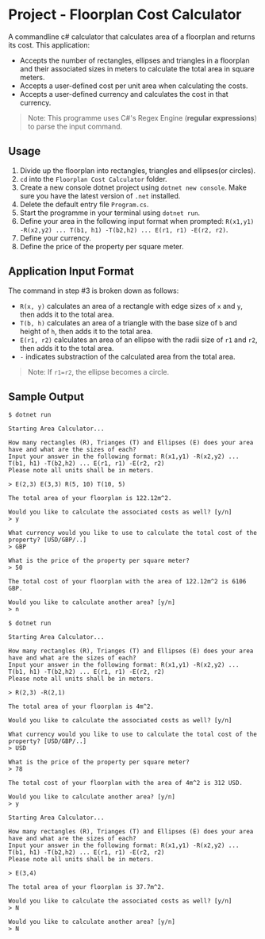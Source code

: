 # Project - Floorplan Cost Calculator

A commandline c# calculator that calculates area of a floorplan and returns its cost. This application:

- Accepts the number of rectangles, ellipses and triangles in a floorplan and their associated sizes in meters to calculate the total area in square meters.
- Accepts a user-defined cost per unit area when calculating the costs.
- Accepts a user-defined currency and calculates the cost in that currency.

> Note: This programme uses C#'s Regex Engine (**regular expressions**) to parse the input command.

## Usage

1. Divide up the floorplan into rectangles, triangles and ellipses(or circles).
2. `cd` into the `Floorplan Cost Calculator` folder.
2. Create a new console dotnet project using `dotnet new console`. Make sure you have the latest version of `.net` installed.
3. Delete the default entry file `Program.cs`.
4. Start the programme in your terminal using `dotnet run`.
5. Define your area in the following input format when prompted: 
`R(x1,y1) -R(x2,y2) ... T(b1, h1) -T(b2,h2) ... E(r1, r1) -E(r2, r2)`.
6. Define your currency.
7. Define the price of the property per square meter.

## Application Input Format

The command in step #3 is broken down as follows:

- `R(x, y)` calculates an area of a rectangle with edge sizes of `x` and `y`, then adds it to the total area.
- `T(b, h)` calculates an area of a triangle with the base size of `b` and height of `h`, then adds it to the total area.
- `E(r1, r2)` calculates an area of an ellipse with the radii size of `r1` and `r2`, then adds it to the total area.
- `-` indicates substraction of the calculated area from the total area.

> Note: If `r1=r2`, the ellipse becomes a circle.

## Sample Output

```
$ dotnet run

Starting Area Calculator...

How many rectangles (R), Trianges (T) and Ellipses (E) does your area have and what are the sizes of each?
Input your answer in the following format: R(x1,y1) -R(x2,y2) ... T(b1, h1) -T(b2,h2) ... E(r1, r1) -E(r2, r2)
Please note all units shall be in meters.

> E(2,3) E(3,3) R(5, 10) T(10, 5)

The total area of your floorplan is 122.12m^2.

Would you like to calculate the associated costs as well? [y/n]
> y

What currency would you like to use to calculate the total cost of the property? [USD/GBP/..]
> GBP

What is the price of the property per square meter?
> 50

The total cost of your floorplan with the area of 122.12m^2 is 6106 GBP.

Would you like to calculate another area? [y/n]
> n
```

```
$ dotnet run

Starting Area Calculator...

How many rectangles (R), Trianges (T) and Ellipses (E) does your area have and what are the sizes of each?
Input your answer in the following format: R(x1,y1) -R(x2,y2) ... T(b1, h1) -T(b2,h2) ... E(r1, r1) -E(r2, r2)
Please note all units shall be in meters.

> R(2,3) -R(2,1)

The total area of your floorplan is 4m^2.

Would you like to calculate the associated costs as well? [y/n]

What currency would you like to use to calculate the total cost of the property? [USD/GBP/..]
> USD

What is the price of the property per square meter?
> 78

The total cost of your floorplan with the area of 4m^2 is 312 USD.

Would you like to calculate another area? [y/n]
> y

Starting Area Calculator...

How many rectangles (R), Trianges (T) and Ellipses (E) does your area have and what are the sizes of each?
Input your answer in the following format: R(x1,y1) -R(x2,y2) ... T(b1, h1) -T(b2,h2) ... E(r1, r1) -E(r2, r2)
Please note all units shall be in meters.

> E(3,4)

The total area of your floorplan is 37.7m^2.

Would you like to calculate the associated costs as well? [y/n]
> N

Would you like to calculate another area? [y/n]
> N 
```
